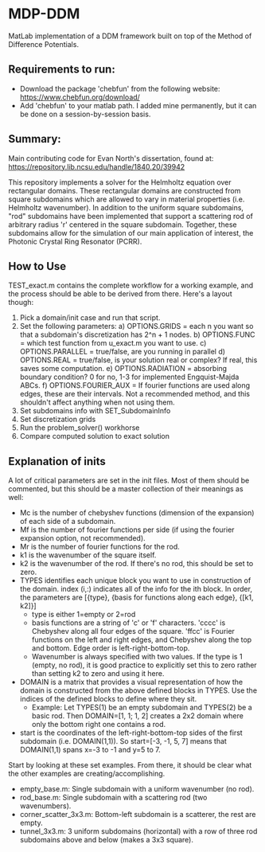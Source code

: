 # MDP-DDM
MatLab implementation of a DDM framework built on top of the Method of Difference Potentials.

## Requirements to run:
- Download the package 'chebfun' from the following website: https://www.chebfun.org/download/
- Add 'chebfun' to your matlab path. I added mine permanently, but it can be done on a session-by-session basis.

## Summary:
Main contributing code for Evan North's dissertation, found at: https://repository.lib.ncsu.edu/handle/1840.20/39942

This repository implements a solver for the Helmholtz equation over rectangular domains. These rectangular domains are constructed from square subdomains which are allowed to vary in material properties (i.e. Helmholtz wavenumber). In addition to the uniform square subdomains, "rod" subdomains have been implemented that support a scattering rod of arbitrary radius 'r' centered in the square subdomain. Together, these subdomains allow for the simulation of our main application of interest, the Photonic Crystal Ring Resonator (PCRR). 

## How to Use
TEST_exact.m contains the complete workflow for a working example, and the process should be able to be derived from there. Here's a layout though:
1) Pick a domain/init case and run that script.
2) Set the following parameters:
    a) OPTIONS.GRIDS = each n you want so that a subdomain's discretization has 2^n + 1 nodes.
    b) OPTIONS.FUNC = which test function from u_exact.m you want to use.
    c) OPTIONS.PARALLEL = true/false, are you running in parallel
    d) OPTIONS.REAL = true/false, is your solution real or complex? If real, this saves some computation.
    e) OPTIONS.RADIATION = absorbing boundary condition? 0 for no, 1-3 for implemented Engquist-Majda ABCs.
    f) OPTIONS.FOURIER_AUX = If fourier functions are used along edges, these are their intervals. Not a recommended method, and this shouldn't affect anything when not using them.
3) Set subdomains info with SET_SubdomainInfo
4) Set discretization grids
5) Run the problem_solver() workhorse
6) Compare computed solution to exact solution

## Explanation of inits
A lot of critical parameters are set in the init files. Most of them should be commented, but this should be a master collection of their meanings as well:
- Mc is the number of chebyshev functions (dimension of the expansion) of each side of a subdomain.
- Mf is the number of fourier functions per side (if using the fourier expansion option, not recommended).
- Mr is the number of fourier functions for the rod.
- k1 is the wavenumber of the square itself.
- k2 is the wavenumber of the rod. If there's no rod, this should be set to zero.
- TYPES identifies each unique block you want to use in construction of the domain. index (i,:) indicates all of the info for the ith block. In order, the parameters are [{type}, {basis for functions along each edge}, {[k1, k2]}]
  - type is either 1=empty or 2=rod
  - basis functions are a string of 'c' or 'f' characters. 'cccc' is Chebyshev along all four edges of the square. 'ffcc' is Fourier functions on the left and right edges, and Chebyshev along the top and bottom. Edge order is left-right-bottom-top.
  - Wavenumber is always specified with two values. If the type is 1 (empty, no rod), it is good practice to explicitly set this to zero rather than setting k2 to zero and using it here.
- DOMAIN is a matrix that provides a visual representation of how the domain is constructed from the above defined blocks in TYPES. Use the indices of the defined blocks to define where they sit.
  - Example: Let TYPES(1) be an empty subdomain and TYPES(2) be a basic rod. Then DOMAIN=[1, 1; 1, 2] creates a 2x2 domain where only the bottom right one contains a rod.
- start is the coordinates of the left-right-bottom-top sides of the first subdomain (i.e. DOMAIN(1,1)). So start=[-3, -1, 5, 7] means that DOMAIN(1,1) spans x=-3 to -1 and y=5 to 7.

Start by looking at these set examples. From there, it should be clear what the other examples are creating/accomplishing.
- empty_base.m: Single subdomain with a uniform wavenumber (no rod). 
- rod_base.m: Single subdomain with a scattering rod (two wavenumbers).
- corner_scatter_3x3.m: Bottom-left subdomain is a scatterer, the rest are empty.
- tunnel_3x3.m: 3 uniform subdomains (horizontal) with a row of three rod subdomains above and below (makes a 3x3 square).
